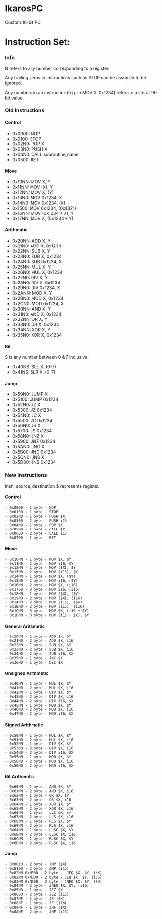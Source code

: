 # IkarosPC
Custom 16-bit PC

# Instruction Set:
### Info
N refers to any number corresponding to a register.

Any trailing zeros in instructions such as STOP can be assumed to be ignored.

Any numbers in an instruction (e.g. in MOV X, 0x1234) refers to a literal 16-bit value.

### Old Instructions
#### Control
- 0x0000: NOP
- 0x0100: STOP
- 0x02N0: POP X
- 0x03N0: PUSH X
- 0x04N0: CALL subroutine_name
- 0x0500: RET
#### Move
- 0x10NN: MOV X, Y
- 0x11NN: MOV (X), Y
- 0x12NN: MOV X, (Y)
- 0x13N0: MOV 0x1234, X
- 0x14N0: MOV 0x1234, (X)
- 0x1500: MOV 0x1234, (0x4321)
- 0x16NN: MOV (0x1234 + X), Y
- 0x17NN: MOV X, (0x1234 + Y)
#### Arithmatic
- 0x20NN: ADD X, Y
- 0x21N0: ADD X, 0x1234
- 0x22NN: SUB X, Y
- 0x23N0: SUB X, 0x1234
- 0x24N0: SUB 0x1234, X
- 0x25NN: MUL X, Y
- 0x26N0: MUL X, 0x1234
- 0x27N0: DIV X, Y
- 0x28N0: DIV X, 0x1234
- 0x29N0: DIV 0x1234, X
- 0x2ANN: MOD X, Y
- 0x2BN0: MOD X, 0x1234
- 0x2CN0: MOD 0x1234, X
- 0x30NN: AND X, Y
- 0x31N0: AND X, 0x1234
- 0x32NN: OR X, Y
- 0x33N0: OR X, 0x1234
- 0x34NN: XOR X, Y
- 0x35N0: XOR X, 0x1234
#### Bit
S is any number between 0 & 7 inclusive.
- 0x40NS: SLL X, (0-7)
- 0x41NS: SLR X, (0-7)
#### Jump
- 0x50N0: JUMP X
- 0x5100: JUMP 0x1234
- 0x52N0: JZ X
- 0x5300: JZ 0x1234
- 0x54N0: JC X
- 0x5500: JC 0x1234
- 0x56N0: JS X
- 0x5700: JS 0x1234
- 0x58N0: JNZ X
- 0x5900: JNZ 0x1234
- 0x5AN0: JNC X
- 0x5B00: JNC 0x1234
- 0x5CN0: JNS X
- 0x5D00: JNS 0x1234

### New Instructions
insn, source, destination
$ represents register.
#### Control
	- 0x0000 - 1 byte - NOP
	- 0x0100 - 1 byte - STOP
	- 0x02N0 - 1 byte - PUSH $X
	- 0x0300 - 2 byte - PUSH i16
	- 0x04N0 - 1 byte - POP $X
	- 0x05N0 - 1 byte - CALL $X
	- 0x0600 - 2 byte - CALL i16
	- 0x0700 - 1 byte - RET
#### Move
	- 0x10NN - 1 byte - MOV $X, $Y
	- 0x11N0 - 2 byte - MOV i16, $Y
	- 0x12NN - 1 byte - MOV ($X), $Y
	- 0x13N0 - 2 byte - MOV (i16), $Y
	- 0x14NN - 1 byte - MOV $X, ($Y)
	- 0x15N0 - 2 byte - MOV i16, ($Y)
	- 0x16NN - 2 byte - MOV $X, (i16)
	- 0x1700 - 3 byte - MOV i16, (i16)
	- 0x18NN - 1 byte - MOV ($X), ($Y)
	- 0x19N0 - 2 byte - MOV ($X), (i16)
	- 0x1AN0 - 2 byte - MOV (i16), ($X)
	- 0x1BN0 - 2 byte - MOV (i16), (i16)
	- 0x1CNN - 3 byte - MOV $X, (i16 + $Y)
	- 0x1DNN - 3 byte - MOV (i16 + $X), $Y
	
#### General Arithmetic
	- 0x20NN - 1 byte - ADD $X, $Y
	- 0x21N0 - 2 byte - ADD $X, i16
	- 0x22NN - 1 byte - SUB $X, $Y
	- 0x23N0 - 2 byte - SUB $X, i16
	- 0x34N0 - 2 byte - SUB i16, $X
	- 0x35N0 - 1 byte - INC $X
	- 0x36N0 - 1 byte - DEC $X
#### Unsigned Arithmetic
	- 0x40NN - 1 byte - MUL $X, $Y
	- 0x41N0 - 2 byte - MUL $X, i16
	- 0x42NN - 1 byte - DIV $X, $Y
	- 0x43N0 - 2 byte - DIV $X, i16
	- 0x44N0 - 2 byte - DIV i16, $X
	- 0x45NN - 1 byte - MOD $X, $Y
	- 0x46N0 - 2 byte - MOD $X, i16
	- 0x47N0 - 2 byte - MOD i16, $X
#### Signed Arithmetic
	- 0x50NN - 1 byte - MUL $X, $Y
	- 0x51N0 - 2 byte - MUL $X, i16
	- 0x52NN - 1 byte - DIV $X, $Y
	- 0x53N0 - 2 byte - DIV $X, i16
	- 0x54N0 - 2 byte - DIV i16, $X
	- 0x55NN - 1 byte - MOD $X, $Y
	- 0x56N0 - 2 byte - MOD $X, i16
	- 0x50N0 - 2 byte - MOD i16, $X
#### Bit Arithemtic
	- 0x60NN - 1 byte - AND $X, $Y
	- 0x61NN - 2 byte - AND $X, i16
	- 0x62NN - 1 byte - OR $X, $Y
	- 0x63NN - 2 byte - OR $X, i16
	- 0x64NN - 1 byte - XOR $X, $Y
	- 0x65NN - 2 byte - XOR $X, i16
	- 0x66NN - 1 byte - LLS $X, $Y
	- 0x67NN - 2 byte - LLS $X, i16
	- 0x68NN - 1 byte - RLS $X, $Y
	- 0x69NN - 2 byte - RLS $X, i16
	- 0x6ANN - 1 byte - LLSC $X, $Y
	- 0x6BNN - 2 byte - LLSC $X, i16
	- 0x6CNN - 1 byte - RLSC $X, $Y
	- 0x6DNN - 2 byte - RLSC $X, i16
#### Jump
	- 0x8010 - 2 byte - JMP ($X)
	- 0x8100 - 2 byte - JMP (i16)
	- 0x82NN 0xN000 - 2 byte -  JEQ $X, $Y, ($X)
	- 0x82NN 0xN000 - 2 byte - JEQ $X, $Y, (i16)
	- 0x83NN 0xN000 - 2 byte - JNEQ $X, $Y, ($X)
	- 0x84NN - 2 byte - JNEQ $X, $Y, (i16)
	- 0x85N0 - 1 byte - JEZ $X
	- 0x8600 - 2 byte - JEZ (i16)
	- 0x87NF - 1 byte - JF ($X)
	- 0x88NF - 1 byte - JF (i16)
	- 0x89NF - 1 byte - JNF ($X)
	- 0x8ANF - 2 byte - JNF (i16)
